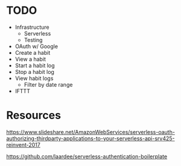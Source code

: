 
# TODO

- Infrastructure
    + Serverless
    + Testing
- OAuth w/ Google
- Create a habit
- View a habit
- Start a habit log
- Stop a habit log
- View habit logs
    + Filter by date range
- IFTTT

# Resources

https://www.slideshare.net/AmazonWebServices/serverless-oauth-authorizing-thirdparty-applications-to-your-serverless-api-srv425-reinvent-2017

https://github.com/laardee/serverless-authentication-boilerplate
